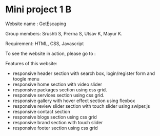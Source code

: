 # Mini project 1 B
Website name : GetEscaping

Group members: Srushti S, Prerna S, Utsav K, Mayur K.

Requirement: HTML, CSS, Javascript

To see the website in action, please go to :

Features of this website:
- responsive header section with search box, login/register form and toogle menu
- responsive  home section with video slider
- responsive packages section using css grid.
- responsive services section using css grid.
- responsive gallery with hover effect section using flexbox
- responsive review slider section with touch slider using swiper.js
- responsive contact section
- responsive blogs section using css grid
- responsive brand section with touch slider
- responsive footer section using css grid
